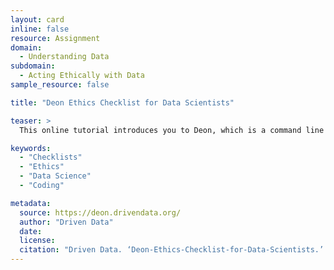 ```yaml
---
layout: card
inline: false
resource: Assignment
domain:
  - Understanding Data
subdomain:
  - Acting Ethically with Data
sample_resource: false

title: "Deon Ethics Checklist for Data Scientists"

teaser: >
  This online tutorial introduces you to Deon, which is a command line tool that generates an ethics checklist to help decide if a data project is ethical. This tutorial explains how one can create a custom checklist or use a default checklist split into different sections based upon the stage of ones project. This tutorial also includes a bibliography of readings about data ethics.

keywords:
  - "Checklists"
  - "Ethics"
  - "Data Science"
  - "Coding"

metadata:
  source: https://deon.drivendata.org/
  author: "Driven Data"
  date: 
  license:
  citation: "Driven Data. ‘Deon-Ethics-Checklist-for-Data-Scientists.’ Data Ethics Repository. https://dataethicsrepository.iaa.ncsu.edu/2023/04/18/data-science-ethics-checklist/. Accessed on 15 July 2024."
---
```

